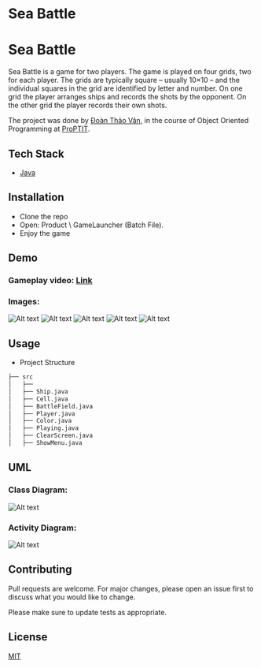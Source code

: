 # Sea Battle
# Sea Battle

Sea Battle is a game for two players. The game is played on four grids, two for each player. The grids are typically square – usually 10×10 – and the individual squares in the grid are identified by letter and number. On one grid the player arranges ships and records the shots by the opponent. On the other grid the player records their own shots.

The project was done by [Đoàn Thảo Vân](https://github.com/DoangVan411), in the course of Object Oriented Programming at [ProPTIT](https://proptit.com/).


## Tech Stack

- [Java](https://www.java.com/en/)


## Installation

- Clone the repo
- Open: Product \ GameLauncher (Batch File).
- Enjoy the game

## Demo

### **Gameplay video:** [Link](https://www.youtube.com/watch?v=LyoxGfBo_h8)
### **Images**:

![Alt text](image1.png)
![Alt text](image2.png)
![Alt text](image3.png)
![Alt text](image4.png)
![Alt text](image5.png)


## Usage

- Project Structure

```bash
├── src
│   ├── 
│   ├── Ship.java
│   ├── Cell.java
│   ├── BattleField.java
│   ├── Player.java
│   ├── Color.java
│   ├── Playing.java
│   ├── ClearScreen.java
│   ├── ShowMenu.java
```

## UML
### Class Diagram:
![Alt text](UML.jpg)

### Activity Diagram:
![Alt text](ActivityDiagram.png)

## Contributing

Pull requests are welcome. For major changes, please open an issue first
to discuss what you would like to change.

Please make sure to update tests as appropriate.

## License

[MIT](https://choosealicense.com/licenses/mit/)